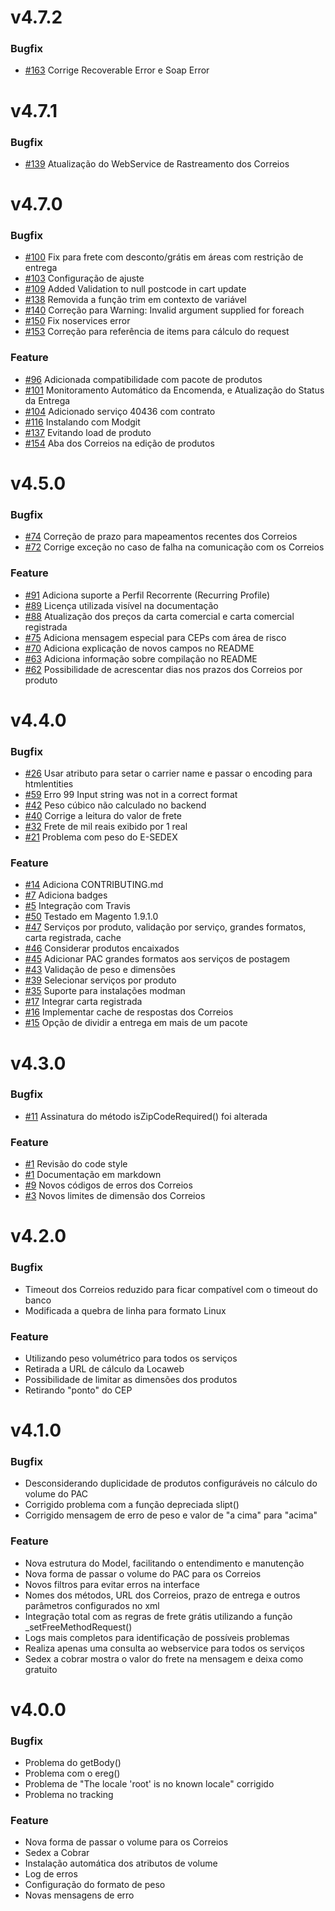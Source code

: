 # v4.7.2

### Bugfix

- [#163](https://github.com/pedro-teixeira/correios/pull/163) Corrige Recoverable Error e Soap Error

# v4.7.1

### Bugfix

- [#139](https://github.com/pedro-teixeira/correios/pull/139) Atualização do WebService de Rastreamento dos Correios

# v4.7.0

### Bugfix

- [#100](https://github.com/pedro-teixeira/correios/issues/100) Fix para frete com desconto/grátis em áreas com restrição de entrega
- [#103](https://github.com/pedro-teixeira/correios/issues/103) Configuração de ajuste
- [#109](https://github.com/pedro-teixeira/correios/issues/109) Added Validation to null postcode in cart update
- [#138](https://github.com/pedro-teixeira/correios/issues/138) Removida a função trim em contexto de variável
- [#140](https://github.com/pedro-teixeira/correios/issues/140) Correção para Warning: Invalid argument supplied for foreach
- [#150](https://github.com/pedro-teixeira/correios/issues/150) Fix noservices error
- [#153](https://github.com/pedro-teixeira/correios/issues/153) Correção para referência de items para cálculo do request

### Feature

- [#96](https://github.com/pedro-teixeira/correios/issues/96) Adicionada compatibilidade com pacote de produtos
- [#101](https://github.com/pedro-teixeira/correios/issues/101) Monitoramento Automático da Encomenda, e Atualização do Status da Entrega
- [#104](https://github.com/pedro-teixeira/correios/issues/104) Adicionado serviço 40436 com contrato
- [#116](https://github.com/pedro-teixeira/correios/issues/116) Instalando com Modgit
- [#137](https://github.com/pedro-teixeira/correios/issues/137) Evitando load de produto
- [#154](https://github.com/pedro-teixeira/correios/issues/154) Aba dos Correios na edição de produtos

# v4.5.0

### Bugfix

- [#74](https://github.com/pedro-teixeira/correios/issues/74) Correção de prazo para mapeamentos recentes dos Correios
- [#72](https://github.com/pedro-teixeira/correios/issues/72) Corrige exceção no caso de falha na comunicação com os Correios

### Feature

- [#91](https://github.com/pedro-teixeira/correios/issues/91) Adiciona suporte a Perfil Recorrente (Recurring Profile)
- [#89](https://github.com/pedro-teixeira/correios/issues/89) Licença utilizada visível na documentação
- [#88](https://github.com/pedro-teixeira/correios/issues/88) Atualização dos preços da carta comercial e carta comercial registrada
- [#75](https://github.com/pedro-teixeira/correios/issues/75) Adiciona mensagem especial para CEPs com área de risco
- [#70](https://github.com/pedro-teixeira/correios/issues/70) Adiciona explicação de novos campos no README
- [#63](https://github.com/pedro-teixeira/correios/issues/63) Adiciona informação sobre compilação no README
- [#62](https://github.com/pedro-teixeira/correios/issues/62) Possibilidade de acrescentar dias nos prazos dos Correios por produto

# v4.4.0

### Bugfix

- [#26](https://github.com/pedro-teixeira/correios/issues/26) Usar atributo para setar o carrier name e passar o encoding para htmlentities
- [#59](https://github.com/pedro-teixeira/correios/issues/59) Erro 99 Input string was not in a correct format
- [#42](https://github.com/pedro-teixeira/correios/issues/42) Peso cúbico não calculado no backend
- [#40](https://github.com/pedro-teixeira/correios/issues/40) Corrige a leitura do valor de frete
- [#32](https://github.com/pedro-teixeira/correios/issues/32) Frete de mil reais exibido por 1 real
- [#21](https://github.com/pedro-teixeira/correios/issues/21) Problema com peso do E-SEDEX

### Feature

- [#14](https://github.com/pedro-teixeira/correios/issues/14) Adiciona CONTRIBUTING.md
- [#7](https://github.com/pedro-teixeira/correios/issues/7) Adiciona badges
- [#5](https://github.com/pedro-teixeira/correios/issues/5) Integração com Travis
- [#50](https://github.com/pedro-teixeira/correios/issues/50) Testado em Magento 1.9.1.0
- [#47](https://github.com/pedro-teixeira/correios/issues/47) Serviços por produto, validação por serviço, grandes formatos, carta registrada, cache
- [#46](https://github.com/pedro-teixeira/correios/issues/46) Considerar produtos encaixados
- [#45](https://github.com/pedro-teixeira/correios/issues/45) Adicionar PAC grandes formatos aos serviços de postagem
- [#43](https://github.com/pedro-teixeira/correios/issues/43) Validação de peso e dimensões
- [#39](https://github.com/pedro-teixeira/correios/issues/39) Selecionar serviços por produto
- [#35](https://github.com/pedro-teixeira/correios/issues/35) Suporte para instalações modman
- [#17](https://github.com/pedro-teixeira/correios/issues/17) Integrar carta registrada
- [#16](https://github.com/pedro-teixeira/correios/issues/16) Implementar cache de respostas dos Correios
- [#15](https://github.com/pedro-teixeira/correios/issues/15) Opção de dividir a entrega em mais de um pacote

# v4.3.0

### Bugfix

- [#11](https://github.com/pedro-teixeira/correios/issues/11) Assinatura do método isZipCodeRequired() foi alterada

### Feature

- [#1](https://github.com/pedro-teixeira/correios/issues/1) Revisão do code style
- [#1](https://github.com/pedro-teixeira/correios/issues/1) Documentação em markdown
- [#9](https://github.com/pedro-teixeira/correios/issues/9) Novos códigos de erros dos Correios
- [#3](https://github.com/pedro-teixeira/correios/issues/3) Novos limites de dimensão dos Correios

# v4.2.0

### Bugfix

- Timeout dos Correios reduzido para ficar compatível com o timeout do banco
- Modificada a quebra de linha para formato Linux

### Feature

- Utilizando peso volumétrico para todos os serviços
- Retirada a URL de cálculo da Locaweb
- Possibilidade de limitar as dimensões dos produtos
- Retirando "ponto" do CEP

# v4.1.0

### Bugfix

- Desconsiderando duplicidade de produtos configuráveis no cálculo do volume do PAC
- Corrigido problema com a função depreciada slipt()
- Corrigido mensagem de erro de peso e valor de "a cima" para "acima"

### Feature

- Nova estrutura do Model, facilitando o entendimento e manutenção
- Nova forma de passar o volume do PAC para os Correios
- Novos filtros para evitar erros na interface
- Nomes dos métodos, URL dos Correios, prazo de entrega e outros
  parâmetros configurados no xml
- Integração total com as regras de frete grátis utilizando a função _setFreeMethodRequest()
- Logs mais completos para identificação de possíveis problemas
- Realiza apenas uma consulta ao webservice para todos os serviços
- Sedex a cobrar mostra o valor do frete na mensagem e deixa como gratuito

# v4.0.0

### Bugfix

- Problema do getBody()
- Problema com o ereg()
- Problema de "The locale 'root' is no known locale" corrigido
- Problema no tracking

### Feature

- Nova forma de passar o volume para os Correios
- Sedex a Cobrar
- Instalação automática dos atributos de volume
- Log de erros
- Configuração do formato de peso
- Novas mensagens de erro